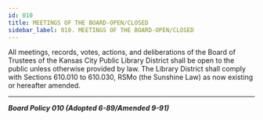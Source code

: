 ```yaml
---
id: 010
title: MEETINGS OF THE BOARD-OPEN/CLOSED
sidebar_label: 010. MEETINGS OF THE BOARD-OPEN/CLOSED
---
```


All meetings, records, votes, actions, and deliberations of the Board of Trustees of the Kansas City Public Library District shall be open to the public unless otherwise provided by law. The Library District shall comply with Sections 610.010 to 610.030, RSMo (the Sunshine Law) as now existing or hereafter amended.

---

**_Board Policy 010 (Adopted 6-89/Amended 9-91)_**